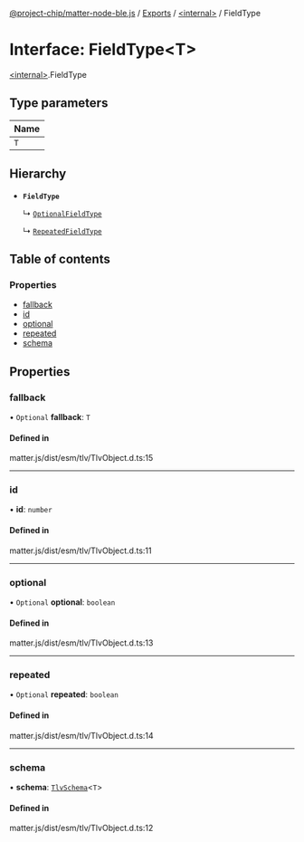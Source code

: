 [@project-chip/matter-node-ble.js](../README.md) / [Exports](../modules.md) / [\<internal\>](../modules/internal_.md) / FieldType

# Interface: FieldType\<T\>

[\<internal\>](../modules/internal_.md).FieldType

## Type parameters

| Name |
| :------ |
| `T` |

## Hierarchy

- **`FieldType`**

  ↳ [`OptionalFieldType`](internal_.OptionalFieldType.md)

  ↳ [`RepeatedFieldType`](internal_.__home_runner_work_matter_js_matter_js_packages_matter_js_dist_esm_tlv_TlvObject_.RepeatedFieldType.md)

## Table of contents

### Properties

- [fallback](internal_.FieldType.md#fallback)
- [id](internal_.FieldType.md#id)
- [optional](internal_.FieldType.md#optional)
- [repeated](internal_.FieldType.md#repeated)
- [schema](internal_.FieldType.md#schema)

## Properties

### fallback

• `Optional` **fallback**: `T`

#### Defined in

matter.js/dist/esm/tlv/TlvObject.d.ts:15

___

### id

• **id**: `number`

#### Defined in

matter.js/dist/esm/tlv/TlvObject.d.ts:11

___

### optional

• `Optional` **optional**: `boolean`

#### Defined in

matter.js/dist/esm/tlv/TlvObject.d.ts:13

___

### repeated

• `Optional` **repeated**: `boolean`

#### Defined in

matter.js/dist/esm/tlv/TlvObject.d.ts:14

___

### schema

• **schema**: [`TlvSchema`](../classes/internal_.TlvSchema.md)\<`T`\>

#### Defined in

matter.js/dist/esm/tlv/TlvObject.d.ts:12
